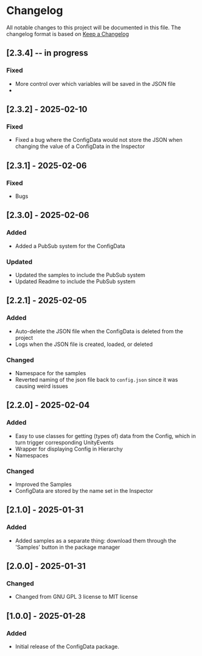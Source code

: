 # Changelog

All notable changes to this project will be documented in this file.
The changelog format is based on [Keep a Changelog](https://keepachangelog.com/en/1.0.0/)

## [2.3.4] -- in progress
### Fixed
- More control over which variables will be saved in the JSON file
- 

## [2.3.2] - 2025-02-10
### Fixed
- Fixed a bug where the ConfigData would not store the JSON when changing the value of a ConfigData in the Inspector


## [2.3.1] - 2025-02-06
### Fixed
- Bugs


## [2.3.0] - 2025-02-06
### Added 
- Added a PubSub system for the ConfigData

### Updated
- Updated the samples to include the PubSub system
- Updated Readme to include the PubSub system


## [2.2.1] - 2025-02-05
### Added
- Auto-delete the JSON file when the ConfigData is deleted from the project
- Logs when the JSON file is created, loaded, or deleted

### Changed
- Namespace for the samples 
- Reverted naming of the json file back to `config.json` since it was causing weird issues


## [2.2.0] - 2025-02-04
### Added
- Easy to use classes for getting (types of) data from the Config, which in turn trigger corresponding UnityEvents
- Wrapper for displaying Config in Hierarchy
- Namespaces

### Changed
- Improved the Samples
- ConfigData are stored by the name set in the Inspector


## [2.1.0] - 2025-01-31
### Added 
- Added samples as a separate thing: download them through the 'Samples' button in the package manager


## [2.0.0] - 2025-01-31
### Changed
- Changed from GNU GPL 3 license to MIT license


## [1.0.0] - 2025-01-28
### Added
- Initial release of the ConfigData package.